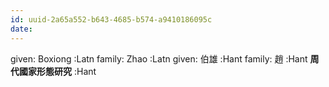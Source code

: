 ```yaml
---
id: uuid-2a65a552-b643-4685-b574-a9410186095c
date: 
---
```


given: Boxiong :Latn
family: Zhao :Latn
given: 伯雄 :Hant
family: 趙 :Hant
**周代國家形態研究** :Hant